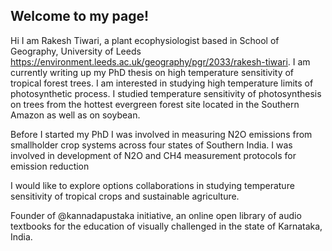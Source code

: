 ## Welcome to my page!

Hi I am Rakesh Tiwari, a plant ecophysiologist based in School of Geography, University of Leeds <https://environment.leeds.ac.uk/geography/pgr/2033/rakesh-tiwari>. I am currently writing up my PhD thesis on high temperature sensitivity of tropical forest trees. I am interested in studying high temperature limits of photosynthetic process. I studied temperature sensitivity of photosynthesis on trees from the hottest evergreen forest site located in the Southern Amazon as well as on soybean. 

Before I started my PhD I was involved in measuring N2O emissions from smallholder crop systems across four states of Southern India. I was involved in development of N2O and CH4 measurement protocols for emission reduction 

I would like to explore options collaborations in studying temperature sensitivity of tropical crops and sustainable agriculture. 

Founder of @kannadapustaka initiative, an online open library of audio textbooks for the education of visually challenged in the state of Karnataka, India.  
